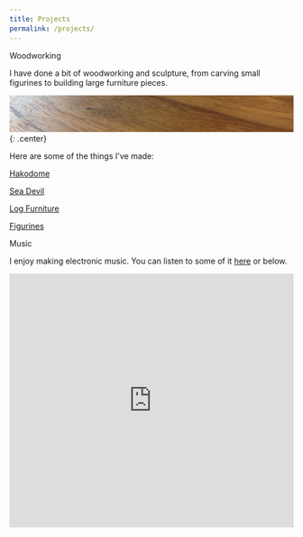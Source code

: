 ```yaml
---
title: Projects
permalink: /projects/
---
```


<p class="lead"> Woodworking </p>

I have done a bit of woodworking and sculpture, from carving small figurines to building large furniture pieces.

![woodworking](/img/woodworking.jpg){: .center}

Here are some of the things I've made:

[Hakodome](/hakodome)

[Sea Devil](/seadevil)

[Log Furniture](/logs)

[Figurines](/figurines)

<p class="lead"> Music </p>

I enjoy making electronic music. You can listen to some of it [here](https://soundcloud.com/leifex) or below.

<iframe width="100%" height="450" scrolling="no" frameborder="no" src="https://w.soundcloud.com/player/?url=https%3A//api.soundcloud.com/users/78056983&amp;auto_play=false&amp;hide_related=false&amp;show_comments=true&amp;show_user=true&amp;show_reposts=false&amp;visual=true"></iframe>
